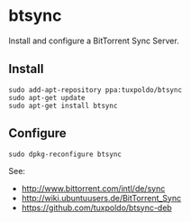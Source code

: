 # btsync

Install and configure a BitTorrent Sync Server. 

## Install

	sudo add-apt-repository ppa:tuxpoldo/btsync
	sudo apt-get update
	sudo apt-get install btsync 

## Configure

	sudo dpkg-reconfigure btsync

See:

- http://www.bittorrent.com/intl/de/sync
- http://wiki.ubuntuusers.de/BitTorrent_Sync
- https://github.com/tuxpoldo/btsync-deb
